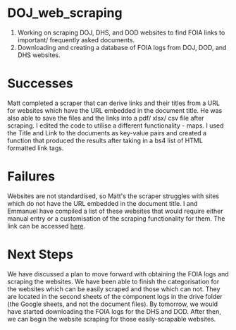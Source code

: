 # DOJ_web_scraping
1. Working on scraping DOJ, DHS, and DOD websites to find FOIA links to important/ frequently asked documents.
2. Downloading and creating a database of FOIA logs from DOJ, DOD, and DHS websites. 

# Successes
Matt completed a scraper that can derive links and their titles from a URL for websites which have the URL embedded in the document title. He was also able to save the files and the links into a pdf/ xlsx/ csv file after scraping. I edited the code to utilise a different functionality - maps. I used the Title and Link to the documents as key-value pairs and created a function that produced the results after taking in a bs4 list of HTML formatted link tags.
# Failures
Websites are not standardised, so Matt's the scraper struggles with sites which do not have the URL embedded in the document title. I and Emmanuel have compiled a list of these websites that would require either manual entry or a customisation of the scraping functionality for them. The link can be accessed [here](https://drive.google.com/drive/folders/1Stt5pE_qak2Ak1MA8a33-TEqzuQOo8Qn).

# Next Steps
We have discussed a plan to move forward with obtaining the FOIA logs and scraping the websites. We have been able to finish the categorisation for the websites which can be easily scraped and those which can not. They are located in the second sheets of the component logs in the drive folder (the Google sheets, and not the document files). By tomorrow, we would have started downloading the FOIA logs for the DHS and DOD. After then, we can begin the website scraping for those easily-scrapable websites.
